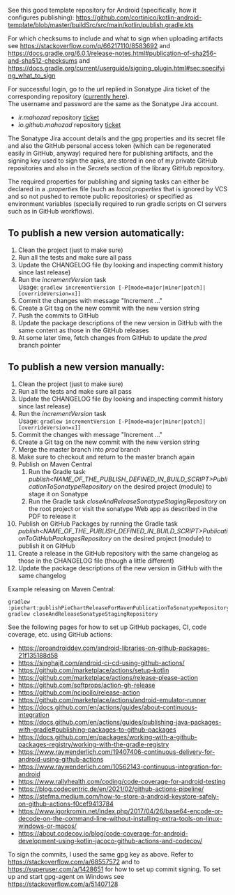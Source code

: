 See this good template repository for Android (specifically, how it configures publishing):
https://github.com/cortinico/kotlin-android-template/blob/master/buildSrc/src/main/kotlin/publish.gradle.kts

For which checksums to include and what to sign when uploading artifacts see
https://stackoverflow.com/q/66217110/8583692 and
https://docs.gradle.org/6.0.1/release-notes.html#publication-of-sha256-and-sha512-checksums and
https://docs.gradle.org/current/userguide/signing_plugin.html#sec:specifying_what_to_sign

For successful login, go to the url replied in Sonatype Jira ticket of the corresponding repository ([currently here](https://s01.oss.sonatype.org/)).  
The username and password are the same as the Sonatype Jira account.

- *ir.mahozad* repository [ticket](https://issues.sonatype.org/browse/OSSRH-69101)
- *io.github.mahozad* repository [ticket](https://issues.sonatype.org/browse/OSSRH-69099)

The Sonatype Jira account details and the gpg properties and its secret file
and also the GitHub personal access token (which can be regenerated easily in GitHub, anyway)
required here for publishing artifacts, and the signing key used to sign the apks,
are stored in one of my private GitHub repositories
and also in the *Secrets* section of the library GitHub repository.

The required properties for publishing and signing tasks can either be declared in a *.properties*
file (such as *local.properties* that is ignored by VCS and so not pushed to remote public repositories)
or specified as environment variables (specially required to run gradle scripts on CI servers such
as in GitHub workflows).

## To publish a new version automatically:
  1. Clean the project (just to make sure)
  2. Run all the tests and make sure all pass
  3. Update the CHANGELOG file (by looking and inspecting commit history since last release)
  4. Run the *incrementVersion* task  
     Usage: ```gradlew incrementVersion [-P[mode=major|minor|patch]|[overrideVersion=x]]```
  5. Commit the changes with message "Increment ..."     
  6. Create a Git tag on the new commit with the new version string
  7. Push the commits to GitHub
  8. Update the package descriptions of the new version in GitHub with the same content as those in the GitHub releases
  9. At some later time, fetch changes from GitHub to update the *prod* branch pointer

## To publish a new version manually:
  1. Clean the project (just to make sure)
  2. Run all the tests and make sure all pass
  3. Update the CHANGELOG file (by looking and inspecting commit history since last release)
  4. Run the *incrementVersion* task  
     Usage: ```gradlew incrementVersion [-P[mode=major|minor|patch]|[overrideVersion=x]]```
  5. Commit the changes with message "Increment ..."
  6. Create a Git tag on the new commit with the new version string
  7. Merge the master branch into *prod* branch
  8. Make sure to checkout and return to the master branch again
  9. Publish on Maven Central
     1. Run the Gradle task
     *publish<NAME_OF_THE_PUBLISH_DEFINED_IN_BUILD_SCRIPT>PublicationToSonatypeRepository*
      on the desired project (module) to stage it on Sonatype
     2. Run the Gradle task
        *closeAndReleaseSonatypeStagingRepository* on the root project
        or visit the sonatype Web app as described in the PDF to release it
  10. Publish on GitHub Packages by running the Gradle task
     *publish<NAME_OF_THE_PUBLISH_DEFINED_IN_BUILD_SCRIPT>PublicationToGitHubPackagesRepository*
     on the desired project (module) to publish it on GitHub
  11. Create a release in the GitHub repository with the same changelog as those in the CHANGELOG file (though a little different)
  12. Update the package descriptions of the new version in GitHub with the same changelog

Example releasing on Maven Central:
```shell
gradlew :piechart:publishPieChartReleaseForMavenPublicationToSonatypeRepository
gradlew closeAndReleaseSonatypeStagingRepository
```

See the following pages for how to set up GitHub packages, CI, code coverage, etc. using GitHub actions:
  - https://proandroiddev.com/android-libraries-on-github-packages-21f135188d58
  - https://singhajit.com/android-ci-cd-using-github-actions/
  - https://github.com/marketplace/actions/setup-kotlin
  - https://github.com/marketplace/actions/release-please-action
  - https://github.com/softprops/action-gh-release
  - https://github.com/ncipollo/release-action
  - https://github.com/marketplace/actions/android-emulator-runner
  - https://docs.github.com/en/actions/guides/about-continuous-integration
  - https://docs.github.com/en/actions/guides/publishing-java-packages-with-gradle#publishing-packages-to-github-packages
  - https://docs.github.com/en/packages/working-with-a-github-packages-registry/working-with-the-gradle-registry
  - https://www.raywenderlich.com/19407406-continuous-delivery-for-android-using-github-actions
  - https://www.raywenderlich.com/10562143-continuous-integration-for-android
  - https://www.rallyhealth.com/coding/code-coverage-for-android-testing
  - https://blog.codecentric.de/en/2021/02/github-actions-pipeline/
  - https://stefma.medium.com/how-to-store-a-android-keystore-safely-on-github-actions-f0cef9413784
  - https://www.igorkromin.net/index.php/2017/04/26/base64-encode-or-decode-on-the-command-line-without-installing-extra-tools-on-linux-windows-or-macos/
  - https://about.codecov.io/blog/code-coverage-for-android-development-using-kotlin-jacoco-github-actions-and-codecov/


To sign the commits, I used the same gpg key as above.
Refer to https://stackoverflow.com/a/68557572 and to https://superuser.com/a/1428651
for how to set up commit signing.
To set up and start gpg-agent on Windows see https://stackoverflow.com/a/51407128

